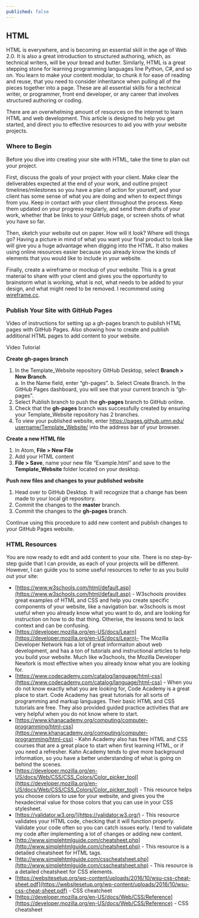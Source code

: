 ```yaml
---
published: false
---
```

## HTML
 HTML is everywhere, and is becoming an essential skill in the age of Web 2.0. It is also a great introduction to structured authoring, which, as technical writers, will be your bread and butter. Similarly, HTML is a great stepping stone for learning programming languages line Python, C#, and so on. You learn to make your content modular, to chunk it for ease of reading and reuse, that you need to consider inheritance when pulling all of the pieces together into a page. These are all essential skills for a technical writer, or programmer, front end developer, or any career that involves structured authoring or coding. 

There are an overwhelming amount of resources on the internet to learn HTML and web development. This article is designed to help you get started, and direct you to effective resources to aid you with your website projects.

### Where to Begin  
Before you dive into creating your site with HTML, take the time to plan out your project.  

First, discuss the goals of your project with your client. Make clear the deliverables expected at the end of your work, and outline project timelines/milestones so you have a plan of action for yourself, and your client has some sense of what you are doing and when to expect things from you.
Keep in contact with your client throughout the process. Keep them updated on your progress regularly, and send them drafts of your work, whether that be links to your GitHub page, or screen shots of what you have so far.  

Then, sketch your website out on paper. How will it look? Where will things go? Having a picture in mind of what you want your final product to look like will give you a huge advantage when digging into the HTML. It also makes using online resources easier because you already know the kinds of elements that you would like to include in your website.  

Finally, create a wireframe or mockup of your website. This is a great material to share with your client and gives you the opportunity to brainstorm what is working, what is not, what needs to be added to your design, and what might need to be removed. I recommend using [wireframe.cc](https://wireframe.cc/).

### Publish Your Site with GitHub Pages
Video of instructions for setting up a gh-pages branch to publish HTML pages with GitHub Pages.
Also showing how to create and publish additional HTML pages to add content to your website. 

Video Tutorial

**Create gh-pages branch**

1. In the Template_Website repository GitHub Desktop, select **Branch > New Branch**.  
	a. In the Name field, enter “gh-pages”.
    b. Select Create Branch. In the GitHub Pages dashboard, you will see that your current branch is “gh-pages”.
2. Select Publish branch to push the **gh-pages** branch to GitHub online.
3. Check that the **gh-pages** branch was successfully created by ensuring your Template_Website repository has 2 branches.
4. To view your published website, enter https://pages.github.umn.edu/​username​/Template_Website/ into the address bar of your browser. 

**Create a new HTML file**
1. In Atom, **File > New File**  
2. Add your HTML content
3. **File > Save**, name your new file “Example.html” and save to the **Template_Website** folder located on your desktop. 

**Push new files and changes to your published website**
1. Head over to GitHub Desktop. It will recognize that a change has been made to your local git repository. 
2. Commit the changes to the **master** branch. 
3. Commit the changes to the **gh-pages** branch.

Continue using this procedure to add new content and publish changes to your GitHub Pages website. 


### HTML Resources
You are now ready to edit and add content to your site. There is no step-by-step guide that I can provide, as each of your projects will be different. However, I can guide you to some useful resources to refer to as you build out your site:
* [https://www.w3schools.com/html/default.asp](https://www.w3schools.com/html/default.asp) - W3schools provides great examples of HTML and CSS and help you create specific components of your website, like a navigation bar. w3schools is most useful when you already know what you want to do, and are looking for instruction on how to do that thing. Otherise, the lessons tend to lack context and can be confusing. 
* [https://developer.mozilla.org/en-US/docs/Learn](https://developer.mozilla.org/en-US/docs/Learn)- The Mozilla Developer Network has a lot of great informaiton about web development, and has a ton of tutorials and instructional articles to help you build your website. Much like w3schools, the Mozilla Developer Newtork is most effective when you already know what you are looking for.
* [https://www.codecademy.com/catalog/language/html-css](https://www.codecademy.com/catalog/language/html-css) - When you do not know exactly what you are looking for, Code Academy is a great place to start. Code Academy has great tutorials for all sorts of programming and markup languages. Their basic HTML and CSS tutorials are free. They also provided guided practice activities that are very helpful when you do not know where to start. 
* [https://www.khanacademy.org/computing/computer-programming/html-css](https://www.khanacademy.org/computing/computer-programming/html-css) - Kahn Academy also has free HTML and CSS courses that are a great place to start when first learning HTML, or if you need a refresher. Kahn Academy tends to give more background information, so you  have a better understanding of what is going on behind the scenes. 
* [https://developer.mozilla.org/en-US/docs/Web/CSS/CSS_Colors/Color_picker_tool](https://developer.mozilla.org/en-US/docs/Web/CSS/CSS_Colors/Color_picker_tool) - This resource helps you choose colors to use for your website, and gives you the hexadecimal value for those colors that you can use in your CSS stylesheet. 
* [https://validator.w3.org/](https://validator.w3.org/) - This resource validates your HTML code, checking that it will function properly. Validate your code often so you can catch issues early. I tend to validate my code after implementing a lot of changes or adding new content. 
* [http://www.simplehtmlguide.com/cheatsheet.php](http://www.simplehtmlguide.com/cheatsheet.php) - This resource is a detailed cheatsheet for HTML tags. 
* [http://www.simplehtmlguide.com/csscheatsheet.php](http://www.simplehtmlguide.com/csscheatsheet.php) - This resource is a detailed cheatsheet for CSS elements. 
* [https://websitesetup.org/wp-content/uploads/2016/10/wsu-css-cheat-sheet.pdf](https://websitesetup.org/wp-content/uploads/2016/10/wsu-css-cheat-sheet.pdf) - CSS cheatcheet
* [https://developer.mozilla.org/en-US/docs/Web/CSS/Reference](https://developer.mozilla.org/en-US/docs/Web/CSS/Reference) - CSS cheatsheet
